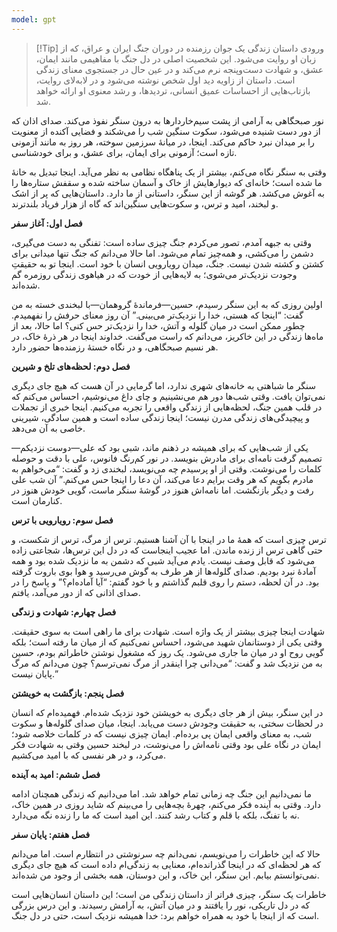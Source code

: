 ```yaml
---
model: gpt
---
```


> [!Tip] ورودی
> داستان زندگی یک جوان رزمنده در دوران جنگ ایران و عراق، که از زبان او روایت می‌شود. این شخصیت اصلی در دل جنگ با مفاهیمی مانند ایمان، عشق، و شهادت دست‌وپنجه نرم می‌کند و در عین حال در جستجوی معنای زندگی است. داستان از زاویه دید اول شخص نوشته می‌شود و در لابه‌لای روایت، بازتاب‌هایی از احساسات عمیق انسانی، تردیدها، و رشد معنوی او ارائه خواهد شد.

نور صبحگاهی به آرامی از پشت سیم‌خاردارها به درون سنگر نفوذ می‌کند. صدای اذان که از دور دست شنیده می‌شود، سکوت سنگین شب را می‌شکند و فضایی آکنده از معنویت را بر میدان نبرد حاکم می‌کند. اینجا، در میانهٔ سرزمین سوخته، هر روز به مانند آزمونی تازه است؛ آزمونی برای ایمان، برای عشق، و برای خودشناسی.

وقتی به سنگر نگاه می‌کنم، بیشتر از یک پناهگاه نظامی به نظر می‌آید. اینجا تبدیل به خانهٔ ما شده است؛ خانه‌ای که دیوارهایش از خاک و آسمان ساخته شده و سقفش ستاره‌ها را به آغوش می‌کشد. هر گوشه از این سنگر، داستانی از ما دارد. داستان‌هایی که پر از اشک و لبخند، امید و ترس، و سکوت‌هایی سنگین‌اند که گاه از هزار فریاد بلندترند.

**فصل اول: آغاز سفر**

وقتی به جبهه آمدم، تصور می‌کردم جنگ چیزی ساده است: تفنگی به دست می‌گیری، دشمن را می‌کشی، و همه‌چیز تمام می‌شود. اما حالا می‌دانم که جنگ تنها میدانی برای کشتن و کشته شدن نیست. جنگ، میدان رویارویی انسان با خود است. اینجا تو به حقیقتِ وجودت نزدیک‌تر می‌شوی؛ به لایه‌هایی از خودت که در هیاهوی زندگی روزمره گم شده‌اند.

اولین روزی که به این سنگر رسیدم، حسین—فرماندهٔ گروهمان—با لبخندی خسته به من گفت: “اینجا که هستی، خدا را نزدیک‌تر می‌بینی.” آن روز معنای حرفش را نفهمیدم. چطور ممکن است در میان گلوله و آتش، خدا را نزدیک‌تر حس کنی؟ اما حالا، بعد از ماه‌ها زندگی در این خاکریز، می‌دانم که راست می‌گفت. خداوند اینجا در هر ذرهٔ خاک، در هر نسیم صبحگاهی، و در نگاه خستهٔ رزمنده‌ها حضور دارد.

**فصل دوم: لحظه‌های تلخ و شیرین**

سنگر ما شباهتی به خانه‌های شهری ندارد، اما گرمایی در آن هست که هیچ جای دیگری نمی‌توان یافت. وقتی شب‌ها دور هم می‌نشینیم و چای داغ می‌نوشیم، احساس می‌کنم که در قلب همین جنگ، لحظه‌هایی از زندگی واقعی را تجربه می‌کنیم. اینجا خبری از تجملات و پیچیدگی‌های زندگی مدرن نیست؛ اینجا زندگی ساده است و همین سادگی، شیرینی خاصی به آن می‌دهد.

یکی از شب‌هایی که برای همیشه در ذهنم ماند، شبی بود که علی—دوست نزدیکم—تصمیم گرفت نامه‌ای برای مادرش بنویسد. در نور کم‌رنگ فانوس، علی با دقت و حوصله کلمات را می‌نوشت. وقتی از او پرسیدم چه می‌نویسد، لبخندی زد و گفت: “می‌خواهم به مادرم بگویم که هر وقت برایم دعا می‌کند، آن دعا را اینجا حس می‌کنم.” آن شب علی رفت و دیگر بازنگشت. اما نامه‌اش هنوز در گوشهٔ سنگر ماست، گویی خودش هنوز در کنارمان است.

**فصل سوم: رویارویی با ترس**

ترس چیزی است که همهٔ ما در اینجا با آن آشنا هستیم. ترس از مرگ، ترس از شکست، و حتی گاهی ترس از زنده ماندن. اما عجیب اینجاست که در دل این ترس‌ها، شجاعتی زاده می‌شود که قابل وصف نیست. یادم می‌آید شبی که دشمن به ما نزدیک شده بود و همه آمادهٔ نبرد بودیم. صدای گلوله‌ها از هر طرف به گوش می‌رسید و هوا بوی باروت گرفته بود. در آن لحظه، دستم را روی قلبم گذاشتم و با خود گفتم: “آیا آماده‌ام؟” و پاسخ را در صدای اذانی که از دور می‌آمد، یافتم.

**فصل چهارم: شهادت و زندگی**

شهادت اینجا چیزی بیشتر از یک واژه است. شهادت برای ما راهی است به سوی حقیقت. وقتی یکی از دوستانمان شهید می‌شود، احساس نمی‌کنیم که از میان ما رفته است؛ بلکه گویی روح او در میان ما جاری می‌شود. یک روز که مشغول نوشتن خاطراتم بودم، حسین به من نزدیک شد و گفت: “می‌دانی چرا اینقدر از مرگ نمی‌ترسم؟ چون می‌دانم که مرگ پایان نیست.”

**فصل پنجم: بازگشت به خویشتن**

در این سنگر، بیش از هر جای دیگری به خویشتن خود نزدیک شده‌ام. فهمیده‌ام که انسان در لحظات سختی، به حقیقت وجودش دست می‌یابد. اینجا، میان صدای گلوله‌ها و سکوت شب، به معنای واقعی ایمان پی برده‌ام. ایمان چیزی نیست که در کلمات خلاصه شود؛ ایمان در نگاه علی بود وقتی نامه‌اش را می‌نوشت، در لبخند حسین وقتی به شهادت فکر می‌کرد، و در هر نفسی که با امید می‌کشیم.

**فصل ششم: امید به آینده**

ما نمی‌دانیم این جنگ چه زمانی تمام خواهد شد. اما می‌دانیم که زندگی همچنان ادامه دارد. وقتی به آینده فکر می‌کنم، چهرهٔ بچه‌هایی را می‌بینم که شاید روزی در همین خاک، نه با تفنگ، بلکه با قلم و کتاب رشد کنند. این امید است که ما را زنده نگه می‌دارد.

**فصل هفتم: پایان سفر**

حالا که این خاطرات را می‌نویسم، نمی‌دانم چه سرنوشتی در انتظارم است. اما می‌دانم که هر لحظه‌ای که در اینجا گذرانده‌ام، معنایی به زندگی‌ام داده است که هیچ جای دیگری نمی‌توانستم بیابم. این سنگر، این خاک، و این دوستان، همه بخشی از وجود من شده‌اند.

خاطرات یک سنگر، چیزی فراتر از داستان زندگی من است؛ این داستان انسان‌هایی است که در دل تاریکی، نور را یافتند و در میان آتش، به آرامش رسیدند. و این درس بزرگی است که از اینجا با خود به همراه خواهم برد: خدا همیشه نزدیک است، حتی در دل جنگ.